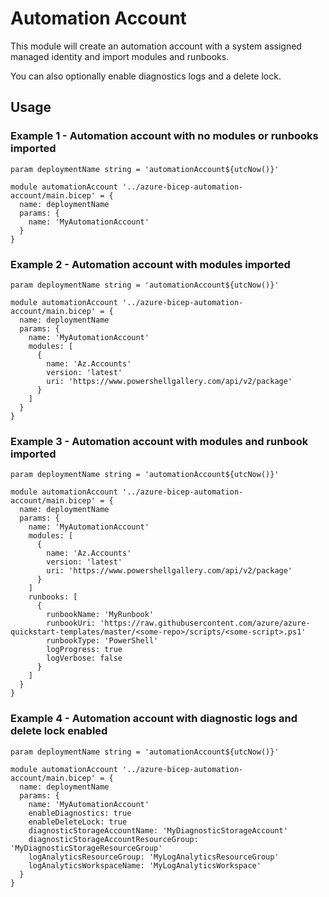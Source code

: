 # Automation Account
This module will create an automation account with a system assigned managed identity and import modules and runbooks.

You can also optionally enable diagnostics logs and a delete lock.

## Usage

### Example 1 - Automation account with no modules or runbooks imported
``` bicep
param deploymentName string = 'automationAccount${utcNow()}'

module automationAccount '../azure-bicep-automation-account/main.bicep' = {
  name: deploymentName  
  params: {
    name: 'MyAutomationAccount'
  }
}
```

### Example 2 - Automation account with modules imported
``` bicep
param deploymentName string = 'automationAccount${utcNow()}'

module automationAccount '../azure-bicep-automation-account/main.bicep' = {
  name: deploymentName  
  params: {
    name: 'MyAutomationAccount'
    modules: [
      {
        name: 'Az.Accounts'
        version: 'latest'
        uri: 'https://www.powershellgallery.com/api/v2/package'
      }
    ]    
  }
}
```

### Example 3 - Automation account with modules and runbook imported
``` bicep
param deploymentName string = 'automationAccount${utcNow()}'

module automationAccount '../azure-bicep-automation-account/main.bicep' = {
  name: deploymentName  
  params: {
    name: 'MyAutomationAccount'
    modules: [
      {
        name: 'Az.Accounts'
        version: 'latest'
        uri: 'https://www.powershellgallery.com/api/v2/package'
      }
    ]
    runbooks: [
      {
        runbookName: 'MyRunbook'
        runbookUri: 'https://raw.githubusercontent.com/azure/azure-quickstart-templates/master/<some-repo>/scripts/<some-script>.ps1'
        runbookType: 'PowerShell'
        logProgress: true
        logVerbose: false
      }
    ]        
  }
}
```

### Example 4 - Automation account with diagnostic logs and delete lock enabled
``` bicep
param deploymentName string = 'automationAccount${utcNow()}'

module automationAccount '../azure-bicep-automation-account/main.bicep' = {
  name: deploymentName  
  params: {
    name: 'MyAutomationAccount'
    enableDiagnostics: true
    enableDeleteLock: true
    diagnosticStorageAccountName: 'MyDiagnosticStorageAccount'
    diagnosticStorageAccountResourceGroup: 'MyDiagnosticStorageResourceGroup'
    logAnalyticsResourceGroup: 'MyLogAnalyticsResourceGroup'
    logAnalyticsWorkspaceName: 'MyLogAnalyticsWorkspace'    
  }
}
```